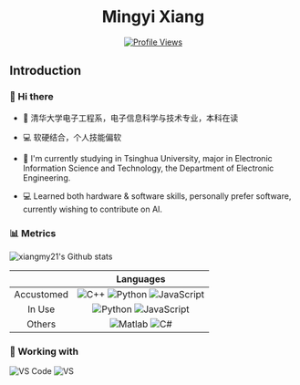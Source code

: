 <div id="title" align=center>

# Mingyi Xiang

[![Profile Views](https://komarev.com/ghpvc/?username=xiangmy21)](https://komarev.com/sources/github-profile-views-counter)

</div>

## Introduction

### 👋 Hi there 

- 🏫 清华大学电子工程系，电子信息科学与技术专业，本科在读
- 💻 软硬结合，个人技能偏软

- 🏫 I'm currently studying in Tsinghua University, major in Electronic Information Science and Technology, the Department of Electronic Engineering.
- 💻 Learned both hardware & software skills, personally prefer software, currently wishing to contribute on AI.

### 📊 Metrics

![xiangmy21's Github stats](https://github-readme-stats.vercel.app/api?username=xiangmy21&show_icons=true&count_private=true&theme=tokyonight&border_color=000000&title_color=0366D6&bg_color=45,0D1117,0D1117,7223DA)

||Languages|
|:---:|:---:|
|Accustomed|![C++](https://img.shields.io/badge/C%2B%2B-00599C?style=for-the-badge&logo=c%2B%2B&logoColor=white) ![Python](https://img.shields.io/badge/Python-3776AB?style=for-the-badge&logo=python&logoColor=white) ![JavaScript](https://img.shields.io/badge/JavaScript-F7DF1E?style=for-the-badge&logo=javascript&logoColor=white)|
|In Use|![Python](https://img.shields.io/badge/Python-3776AB?style=for-the-badge&logo=python&logoColor=white) ![JavaScript](https://img.shields.io/badge/JavaScript-F7DF1E?style=for-the-badge&logo=javascript&logoColor=white)|
|Others|![Matlab](https://img.shields.io/badge/Matlab-FF7733?style=for-the-badge&logo=MEGA&logoColor=white) ![C#](https://img.shields.io/badge/C%23-239120?style=for-the-badge&logo=csharp&logoColor=white)|

### :ledger: Working with

![VS Code](https://img.shields.io/badge/Visual%20Studio%20Code-007ACC?style=for-the-badge&logo=visual%20studio%20code&logoColor=white) ![VS](https://img.shields.io/badge/Visual%20Studio-5C2D91?style=for-the-badge&logo=visual%20studio&logoColor=white)
